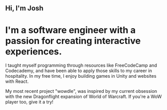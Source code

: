 ## Hi, I'm Josh

# I'm a software engineer with a passion for creating interactive experiences.

I taught myself programming through resources like FreeCodeCamp and Codecademy, and have been able to apply those skills to my career in hospitality. In my free time, I enjoy building games in Unity and websites with React.

My most recent project "wowdle", was inspired by my current obsession with the new Dragonflight expansion of World of Warcraft. If you're a WoW player too, give it a try!
